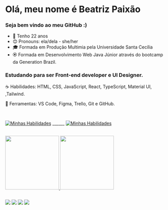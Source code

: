 <h1> Olá, meu nome é Beatriz Paixão
<h3> Seja bem vindo ao meu GitHub :)</h3>

  - 🚀 Tenho 22 anos
  - 😊 Pronouns: ela/dela - she/her
  - 🎓 Formada em Produção Multimia pela Universidade Santa Cecília
  - 🏵️ Formada em Desenvolvimento Web Java Júnior através do bootcamp da Generation Brazil.
  
  
 <h3> Estudando para ser Front-end developer e UI Designer.</h3>
  
  ☕ Habilidades: HTML, CSS, JavaScript, React, TypeScript, Material UI, ,Tailwind.

  💼 Ferramentas: VS Code, Figma, Trello, Git e GitHub.

 
  <br>
  
  [![Minhas Habilidades](https://skillicons.dev/icons?i=html,css,js,ts,react,styledcomponents,figma,github,vscode,nodejs)](https://skillicons.dev) ______
  [![Minhas Habilidades](https://skillicons.dev/icons?i=bootstrap,sass,mysql,spring)](https://skillicons.dev)
  
  <br>
  
  <div>
  <a href="https://github.com/biiah-paixao">
  <img height="170em" src="https://github-readme-stats.vercel.app/api?username=biiah-paixao&show_icons=true&theme=dracula&include_all_commits=true&count_private=true"/>
  <img height="170em" src="https://github-readme-stats.vercel.app/api/top-langs/?username=biiah-paixao&layout=compact&langs_count=7&theme=dracula"/>
</div>
    

    
##
    
<div> 
  <a href="https://www.instagram.com/biiah_paixao" target="_blank"><img src="https://img.shields.io/badge/-Instagram-%23E4405F?style=for-the-badge&logo=instagram&logoColor=white" target="_blank"></a>
 <a href="https://discord.gg/pDbY76q8Qf" target="_blank"><img src="https://img.shields.io/badge/Discord-7289DA?style=for-the-badge&logo=discord&logoColor=white" target="_blank"></a> 
  <a href = "mailto:biaperon2001@gmail.com"><img src="https://img.shields.io/badge/-Gmail-%23333?style=for-the-badge&logo=gmail&logoColor=white" target="_blank"></a>
  <a href="https://www.linkedin.com/in/beatriz-paixao/" target="_blank"><img src="https://img.shields.io/badge/-LinkedIn-%230077B5?style=for-the-badge&logo=linkedin&logoColor=white" target="_blank"></a> 

</div>    
